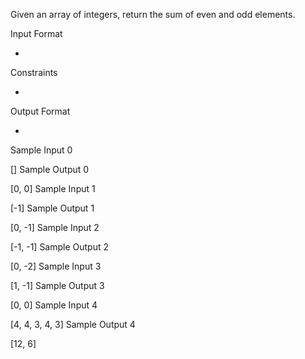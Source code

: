 Given an array of integers, return the sum of even and odd elements.

Input Format

-

Constraints

-

Output Format

-

Sample Input 0

[]
Sample Output 0

[0, 0]
Sample Input 1

[-1]
Sample Output 1

[0, -1]
Sample Input 2

[-1, -1]
Sample Output 2

[0, -2]
Sample Input 3

[1, -1]
Sample Output 3

[0, 0]
Sample Input 4

[4, 4, 3, 4, 3]
Sample Output 4

[12, 6]